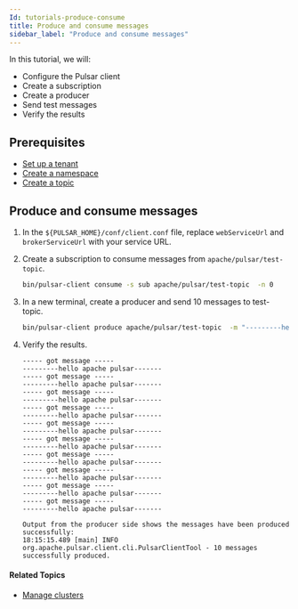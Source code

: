 ```yaml
---
Id: tutorials-produce-consume
title: Produce and consume messages
sidebar_label: "Produce and consume messages"
---
```


In this tutorial, we will:
- Configure the Pulsar client
- Create a subscription
- Create a producer
- Send test messages
- Verify the results

## Prerequisites

- [Set up a tenant](tutorials-tenant.md)
- [Create a namespace](tutorials-namespace.md)
- [Create a topic](tutorials-topic.md)

## Produce and consume messages

1. In the `${PULSAR_HOME}/conf/client.conf` file, replace `webServiceUrl` and `brokerServiceUrl` with your service URL.

2. Create a subscription to consume messages from `apache/pulsar/test-topic`.

   ```bash
   bin/pulsar-client consume -s sub apache/pulsar/test-topic  -n 0
   ```

3. In a new terminal, create a producer and send 10 messages to test-topic.

   ```bash
   bin/pulsar-client produce apache/pulsar/test-topic  -m "---------hello apache pulsar-------" -n 10
   ```

4. Verify the results.

   ```
   ----- got message -----
   ---------hello apache pulsar-------
   ----- got message -----
   ---------hello apache pulsar-------
   ----- got message -----
   ---------hello apache pulsar-------
   ----- got message -----
   ---------hello apache pulsar-------
   ----- got message -----
   ---------hello apache pulsar-------
   ----- got message -----
   ---------hello apache pulsar-------
   ----- got message -----
   ---------hello apache pulsar-------
   ----- got message -----
   ---------hello apache pulsar-------
   ----- got message -----
   ---------hello apache pulsar-------
   ----- got message -----
   ---------hello apache pulsar-------

   Output from the producer side shows the messages have been produced successfully:
   18:15:15.489 [main] INFO  org.apache.pulsar.client.cli.PulsarClientTool - 10 messages successfully produced.
   ```

#### Related Topics

- [Manage clusters](admin-api-clusters.md)









